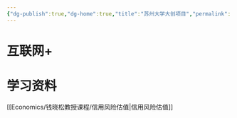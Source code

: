 ```yaml
---
{"dg-publish":true,"dg-home":true,"title":"苏州大学大创项目","permalink":"//","tags":["gardenEntry"],"dgPassFrontmatter":true}
---
```


# 互联网+



# 学习资料

[[Economics/钱晓松教授课程/信用风险估值\|信用风险估值]]

